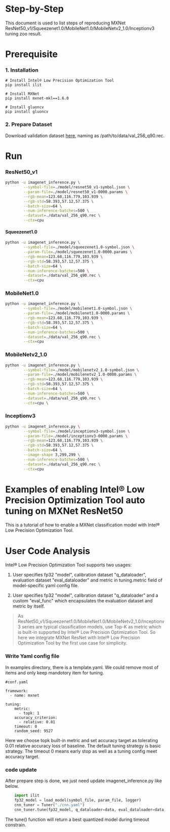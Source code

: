 Step-by-Step
============

This document is used to list steps of reproducing MXNet ResNet50_v1/Squeezenet1.0/MobileNet1.0/MobileNetv2_1.0/Inceptionv3 tuning zoo result.


# Prerequisite

### 1. Installation

  ```Shell
  # Install Intel® Low Precision Optimization Tool
  pip install ilit

  # Install MXNet
  pip install mxnet-mkl==1.6.0
  
  # Install gluoncv
  pip install gluoncv

  ```

### 2. Prepare Dataset

  Download validation dataset [here](http://data.mxnet.io/data/val_256_q90.rec), naming as /path/to/data/val_256_q90.rec.


# Run

### ResNet50_v1

```bash
python -u imagenet_inference.py \
        --symbol-file=./model/resnet50_v1-symbol.json \
        --param-file=./model/resnet50_v1-0000.params \
        --rgb-mean=123.68,116.779,103.939 \
        --rgb-std=58.393,57.12,57.375 \
        --batch-size=64 \
        --num-inference-batches=500 \
        --dataset=./data/val_256_q90.rec \
        --ctx=cpu 
```

#### Squeezenet1.0
```bash
python -u imagenet_inference.py \
        --symbol-file=./model/squeezenet1.0-symbol.json \
        --param-file=./model/squeezenet1.0-0000.params \
        --rgb-mean=123.68,116.779,103.939 \
        --rgb-std=58.393,57.12,57.375 \
        --batch-size=64 \
        --num-inference-batches=500 \
        --dataset=./data/val_256_q90.rec \
        --ctx=cpu 
```

### MobileNet1.0
```bash
python -u imagenet_inference.py \
        --symbol-file=./model/mobilenet1.0-symbol.json \
        --param-file=./model/mobilenet1.0-0000.params \
        --rgb-mean=123.68,116.779,103.939 \
        --rgb-std=58.393,57.12,57.375 \
        --batch-size=64 \
        --num-inference-batches=500 \
        --dataset=./data/val_256_q90.rec \
        --ctx=cpu 
```

### MobileNetv2_1.0
```bash
python -u imagenet_inference.py \
        --symbol-file=./model/mobilenetv2_1.0-symbol.json \
        --param-file=./model/mobilenetv2_1.0-0000.params \
        --rgb-mean=123.68,116.779,103.939 \
        --rgb-std=58.393,57.12,57.375 \
        --batch-size=64 \
        --num-inference-batches=500 \
        --dataset=./data/val_256_q90.rec \
        --ctx=cpu \
```

### Inceptionv3
```bash
python -u imagenet_inference.py \
        --symbol-file=./model/inceptionv3-symbol.json \
        --param-file=./model/inceptionv3-0000.params \
        --rgb-mean=123.68,116.779,103.939 \
        --rgb-std=58.393,57.12,57.375 \
        --batch-size=64 \
        --image-shape 3,299,299 \
        --num-inference-batches=500 \
        --dataset=./data/val_256_q90.rec \
        --ctx=cpu
```

Examples of enabling Intel® Low Precision Optimization Tool auto tuning on MXNet ResNet50
=======================================================

This is a tutorial of how to enable a MXNet classification model with Intel® Low Precision Optimization Tool.

# User Code Analysis

Intel® Low Precision Optimization Tool supports two usages:

1. User specifies fp32 "model", calibration dataset "q_dataloader", evaluation dataset "eval_dataloader" and metric in tuning.metric field of model-specific yaml config file.

2. User specifies fp32 "model", calibration dataset "q_dataloader" and a custom "eval_func" which encapsulates the evaluation dataset and metric by itself.

>As ResNet50_v1/Squeezenet1.0/MobileNet1.0/MobileNetv2_1.0/Inceptionv3 series are typical classification models, use Top-K as metric which is built-in supported by Intel® Low Precision Optimization Tool. So here we integrate MXNet ResNet with Intel® Low Precision Optimization Tool by the first use case for simplicity.

### Write Yaml config file

In examples directory, there is a template.yaml. We could remove most of items and only keep mandotory item for tuning. 


```
#conf.yaml

framework:
  - name: mxnet

tuning:
    metric:
      - topk: 1
    accuracy_criterion:
      - relative: 0.01
    timeout: 0
    random_seed: 9527
```

Here we choose topk built-in metric and set accuracy target as tolerating 0.01 relative accuracy loss of baseline. The default tuning strategy is basic strategy. The timeout 0 means early stop as well as a tuning config meet accuracy target.


### code update

After prepare step is done, we just need update imagenet_inference.py like below.

```python
    import ilit
    fp32_model = load_model(symbol_file, param_file, logger)
    cnn_tuner = Tuner("./cnn.yaml")
    cnn_tuner.tune(fp32_model, q_dataloader=data, eval_dataloader=data)

```

The tune() function will return a best quantized model during timeout constrain.
